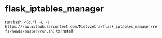 # flask_iptables_manager

run `bash <(curl -L -s https://raw.githubusercontent.com/Mistyzebra/flask_iptables_manager/refs/heads/master/run.sh)` to install 
